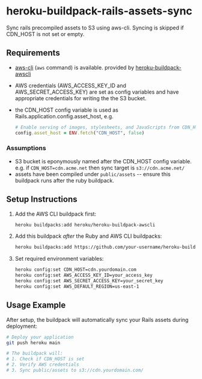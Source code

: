 # heroku-buildpack-rails-assets-sync

Sync rails precompiled assets to S3 using aws-cli. Syncing is skipped if CDN_HOST is not set or empty.

## Requirements

* [aws-cli](https://aws.amazon.com/cli/) (`aws` command) is available. provided by [heroku-buildpack-awscli](https://elements.heroku.com/buildpacks/heroku/heroku-buildpack-awscli)
* AWS credentials (AWS_ACCESS_KEY_ID and AWS_SECRET_ACCESS_KEY) are set as config variables and have appropriate credentials for writing the the S3 bucket.
* the CDN_HOST config variable is used as  Rails.application.config.asset_host, e.g.

  ```ruby
  # Enable serving of images, stylesheets, and JavaScripts from CDN_HOST if set.
  config.asset_host = ENV.fetch("CDN_HOST", false)
  ```

### Assumptions

* S3 bucket is eponymously named after the CDN_HOST config variable. e.g. if `CDN_HOST=cdn.acme.net` then sync target is `s3://cdn.acme.net/`
* assets have been compiled under `public/assets` -- ensure this buildpack runs after the ruby buildpack.

## Setup Instructions

1. Add the AWS CLI buildpack first:

   ```sh
   heroku buildpacks:add heroku/heroku-buildpack-awscli
   ```

2. Add this buildpack _after_ the Ruby and AWS CLI buildpacks:

   ```sh
   heroku buildpacks:add https://github.com/your-username/heroku-buildpack-rails-assets-sync
   ```

3. Set required environment variables:

   ```sh
   heroku config:set CDN_HOST=cdn.yourdomain.com
   heroku config:set AWS_ACCESS_KEY_ID=your_access_key
   heroku config:set AWS_SECRET_ACCESS_KEY=your_secret_key
   heroku config:set AWS_DEFAULT_REGION=us-east-1
   ```

## Usage Example

After setup, the buildpack will automatically sync your Rails assets during deployment:

```bash
# Deploy your application
git push heroku main

# The buildpack will:
# 1. Check if CDN_HOST is set
# 2. Verify AWS credentials
# 3. Sync public/assets to s3://cdn.yourdomain.com/
```
